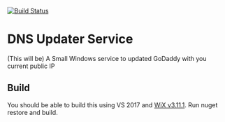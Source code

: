 [![Build Status](https://dev.azure.com/smhernandez90/DNSUpdater/_apis/build/status/DNS%20Updater%20Service)](https://dev.azure.com/smhernandez90/DNSUpdater/_build/latest?definitionId=1)

# DNS Updater Service
(This will be) A Small Windows service to updated GoDaddy with you current public IP

## Build
You should be able to build this using VS 2017 and [WiX v3.11.1](https://github.com/wixtoolset/wix3/releases/tag/wix3111rtm). Run nuget restore and build.
